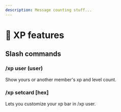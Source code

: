 ```yaml
---
description: Message counting stuff...
---
```


# 💠 XP features

## Slash commands

### /xp user (user)

Show yours or another member's xp and level count.

### /xp setcard \[hex]

Lets you customize your xp bar in /xp user.
